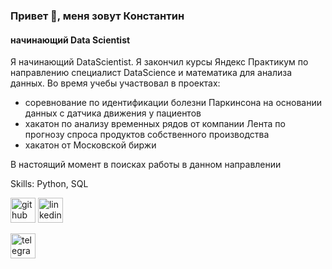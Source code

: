 ### Привет 👋, меня зовут Константин
#### начинающий Data Scientist
Я начинающий DataScientist. Я закончил курсы Яндекс Практикум по направлению специалист DataScience и математика для анализа данных.
Во время учебы участвовал в проектах:
- соревнование по идентификации болезни Паркинсона на основании данных с датчика движения у пациентов
- хакатон по анализу временных рядов от компании Лента по прогнозу спроса продуктов собственного производства
- хакатон от Московской биржи

В настоящий момент в поисках работы в данном направлении

Skills: Python, SQL



[<img src='https://cdn.jsdelivr.net/npm/simple-icons@3.0.1/icons/github.svg' alt='github' height='40'>](https://github.com/https://github.com/KSamolinov)  [<img src='https://cdn.jsdelivr.net/npm/simple-icons@3.0.1/icons/linkedin.svg' alt='linkedin' height='40'>](https://www.linkedin.com/in/https://kz.linkedin.com/in/konstantin-samolinov/)  

  <div id="badges">
    <a href="https://t.me/noran_msk" target="_blank">
      <img src="https://cdn-icons-png.flaticon.com/512/2111/2111646.png" width="40" height="40" alt="telegram group" />
    </a>
  </div>
